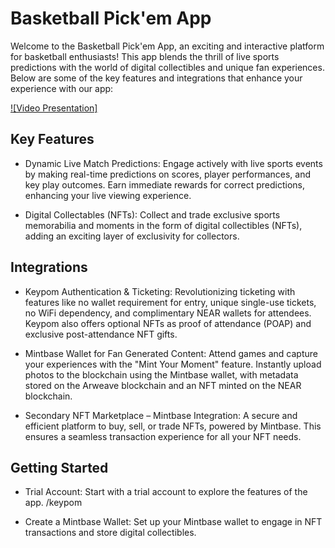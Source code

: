# Basketball Pick'em App
Welcome to the Basketball Pick'em App, an exciting and interactive platform for basketball enthusiasts! This app blends the thrill of live sports predictions with the world of digital collectibles and unique fan experiences. Below are some of the key features and integrations that enhance your experience with our app:

[![Video Presentation]](https://drive.google.com/file/d/15gGwygAfmzW8M0Nx0_qaFUKsEg0rQM-6/view?usp=sharing)

## Key Features
- Dynamic Live Match Predictions: Engage actively with live sports events by making real-time predictions on scores, player performances, and key play outcomes. Earn immediate rewards for correct predictions, enhancing your live viewing experience.

- Digital Collectables (NFTs): Collect and trade exclusive sports memorabilia and moments in the form of digital collectibles (NFTs), adding an exciting layer of exclusivity for collectors.


## Integrations
- Keypom Authentication & Ticketing: Revolutionizing ticketing with features like no wallet requirement for entry, unique single-use tickets, no WiFi dependency, and complimentary NEAR wallets for attendees. Keypom also offers optional NFTs as proof of attendance (POAP) and exclusive post-attendance NFT gifts.

- Mintbase Wallet for Fan Generated Content: Attend games and capture your experiences with the "Mint Your Moment" feature. Instantly upload photos to the blockchain using the Mintbase wallet, with metadata stored on the Arweave blockchain and an NFT minted on the NEAR blockchain.

- Secondary NFT Marketplace – Mintbase Integration: A secure and efficient platform to buy, sell, or trade NFTs, powered by Mintbase. This ensures a seamless transaction experience for all your NFT needs.

## Getting Started
- Trial Account: Start with a trial account to explore the features of the app. 
/keypom

- Create a Mintbase Wallet: Set up your Mintbase wallet to engage in NFT transactions and store digital collectibles.
